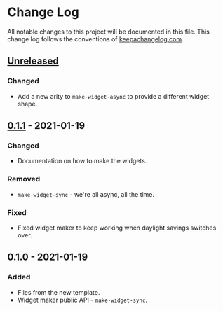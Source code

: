 # Change Log
All notable changes to this project will be documented in this file. This change log follows the conventions of [keepachangelog.com](http://keepachangelog.com/).

## [Unreleased]
### Changed
- Add a new arity to `make-widget-async` to provide a different widget shape.

## [0.1.1] - 2021-01-19
### Changed
- Documentation on how to make the widgets.

### Removed
- `make-widget-sync` - we're all async, all the time.

### Fixed
- Fixed widget maker to keep working when daylight savings switches over.

## 0.1.0 - 2021-01-19
### Added
- Files from the new template.
- Widget maker public API - `make-widget-sync`.

[Unreleased]: https://github.com/your-name/contact_book/compare/0.1.1...HEAD
[0.1.1]: https://github.com/your-name/contact_book/compare/0.1.0...0.1.1
